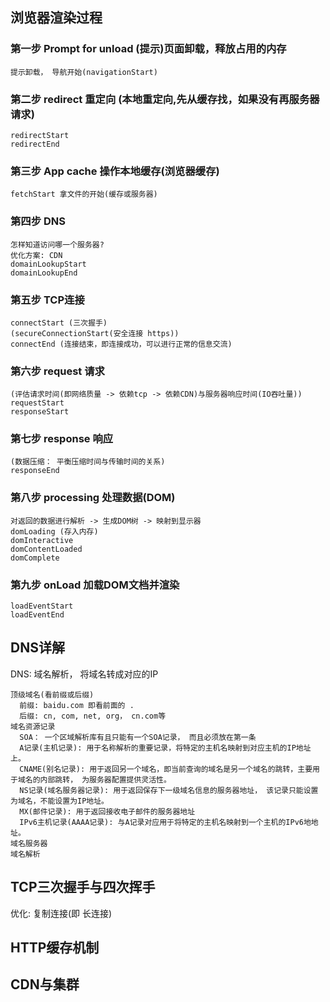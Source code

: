 ## 浏览器渲染过程
  ### 第一步 Prompt for unload (提示)页面卸载，释放占用的内存
    提示卸载， 导航开始(navigationStart)
  ### 第二步 redirect 重定向 (本地重定向,先从缓存找，如果没有再服务器请求)
    redirectStart
    redirectEnd
  
  ### 第三步 App cache 操作本地缓存(浏览器缓存)
    fetchStart 拿文件的开始(缓存或服务器)
  ### 第四步 DNS
    怎样知道访问哪一个服务器?
    优化方案: CDN
    domainLookupStart
    domainLookupEnd 
  ### 第五步 TCP连接
    connectStart (三次握手)
    (secureConnectionStart(安全连接 https))
    connectEnd (连接结束，即连接成功，可以进行正常的信息交流)
  ### 第六步 request 请求
    (评估请求时间(即网络质量 -> 依赖tcp -> 依赖CDN)与服务器响应时间(IO吞吐量))
    requestStart
    responseStart
  ### 第七步 response 响应
    (数据压缩： 平衡压缩时间与传输时间的关系)
    responseEnd
  ### 第八步 processing 处理数据(DOM)
    对返回的数据进行解析 -> 生成DOM树 -> 映射到显示器
    domLoading (存入内存)
    domInteractive
    domContentLoaded
    domComplete
  ### 第九步 onLoad 加载DOM文档并渲染
    loadEventStart
    loadEventEnd
## DNS详解
  DNS: 域名解析， 将域名转成对应的IP <br />

    顶级域名(看前缀或后缀)
      前缀: baidu.com 即看前面的 . 
      后缀: cn, com, net, org， cn.com等
    域名资源记录
      SOA： 一个区域解析库有且只能有一个SOA记录， 而且必须放在第一条
      A记录(主机记录): 用于名称解析的重要记录，将特定的主机名映射到对应主机的IP地址上。
      CNAME(别名记录): 用于返回另一个域名，即当前查询的域名是另一个域名的跳转，主要用于域名的内部跳转， 为服务器配置提供灵活性。
      NS记录(域名服务器记录): 用于返回保存下一级域名信息的服务器地址， 该记录只能设置为域名，不能设置为IP地址。
      MX(邮件记录): 用于返回接收电子邮件的服务器地址
      IPv6主机记录(AAAA记录): 与A记录对应用于将特定的主机名映射到一个主机的IPv6地地址。 
    域名服务器
    域名解析
    
## TCP三次握手与四次挥手
  优化: 复制连接(即 长连接)

## HTTP缓存机制

## CDN与集群
